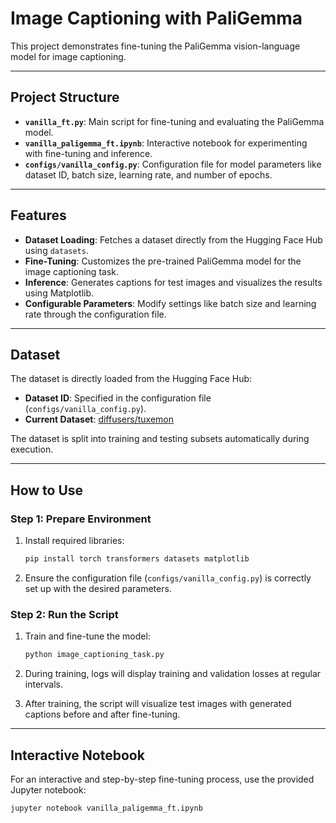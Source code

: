 # Image Captioning with PaliGemma

This project demonstrates fine-tuning the PaliGemma vision-language model for image captioning. 

---

## Project Structure

- **`vanilla_ft.py`**: Main script for fine-tuning and evaluating the PaliGemma model.
- **`vanilla_paligemma_ft.ipynb`**: Interactive notebook for experimenting with fine-tuning and inference.
- **`configs/vanilla_config.py`**: Configuration file for model parameters like dataset ID, batch size, learning rate, and number of epochs.

---

## Features

- **Dataset Loading**: Fetches a dataset directly from the Hugging Face Hub using `datasets`.
- **Fine-Tuning**: Customizes the pre-trained PaliGemma model for the image captioning task.
- **Inference**: Generates captions for test images and visualizes the results using Matplotlib.
- **Configurable Parameters**: Modify settings like batch size and learning rate through the configuration file.

---

## Dataset

The dataset is directly loaded from the Hugging Face Hub:
- **Dataset ID**: Specified in the configuration file (`configs/vanilla_config.py`).
- **Current Dataset**: [diffusers/tuxemon](https://huggingface.co/datasets/diffusers/tuxemon)

The dataset is split into training and testing subsets automatically during execution.

---

## How to Use

### Step 1: Prepare Environment
1. Install required libraries:
    ```bash
    pip install torch transformers datasets matplotlib
    ```
2. Ensure the configuration file (`configs/vanilla_config.py`) is correctly set up with the desired parameters.

### Step 2: Run the Script
1. Train and fine-tune the model:
    ```bash
    python image_captioning_task.py
    ```
2. During training, logs will display training and validation losses at regular intervals.

3. After training, the script will visualize test images with generated captions before and after fine-tuning.

---



## Interactive Notebook

For an interactive and step-by-step fine-tuning process, use the provided Jupyter notebook:
```bash
jupyter notebook vanilla_paligemma_ft.ipynb
